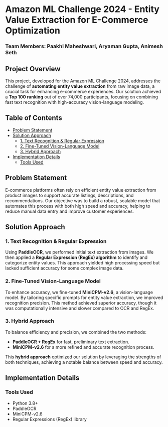 # Amazon ML Challenge 2024 - Entity Value Extraction for E-Commerce Optimization

### Team Members: Paakhi Maheshwari, Aryaman Gupta, Animesh Seth

## Project Overview

This project, developed for the Amazon ML Challenge 2024, addresses the challenge of **automating entity value extraction** from raw image data, a crucial task for enhancing e-commerce experiences. Our solution achieved a **Top 100 ranking** out of over 74,000 participants, focusing on combining fast text recognition with high-accuracy vision-language modeling.

## Table of Contents
- [Problem Statement](#problem-statement)
- [Solution Approach](#solution-approach)
  - [1. Text Recognition & Regular Expression](#1-text-recognition--regular-expression)
  - [2. Fine-Tuned Vision-Language Model](#2-fine-tuned-vision-language-model)
  - [3. Hybrid Approach](#3-hybrid-approach)
- [Implementation Details](#implementation-details)
  - [Tools Used](#requirements)

## Problem Statement

E-commerce platforms often rely on efficient entity value extraction from product images to support accurate listings, descriptions, and recommendations. Our objective was to build a robust, scalable model that automates this process with both high speed and accuracy, helping to reduce manual data entry and improve customer experiences.

## Solution Approach

### 1. Text Recognition & Regular Expression

Using **PaddleOCR**, we performed initial text extraction from images. We then applied a **Regular Expression (RegEx) algorithm** to identify and categorize entity values. This approach yielded high processing speed but lacked sufficient accuracy for some complex image data.

### 2. Fine-Tuned Vision-Language Model

To enhance accuracy, we fine-tuned **MiniCPM-v2.6**, a vision-language model. By tailoring specific prompts for entity value extraction, we improved recognition precision. This method achieved superior accuracy, though it was computationally intensive and slower compared to OCR and RegEx.

### 3. Hybrid Approach

To balance efficiency and precision, we combined the two methods:
- **PaddleOCR + RegEx** for fast, preliminary text extraction.
- **MiniCPM-v2.6** for a more refined and accurate recognition process.

This **hybrid approach** optimized our solution by leveraging the strengths of both techniques, achieving a notable balance between speed and accuracy.

## Implementation Details

### Tools Used

- Python 3.8+
- PaddleOCR
- MiniCPM-v2.6
- Regular Expressions (RegEx) library
